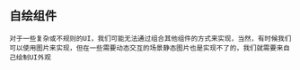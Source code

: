 ## 自绘组件

```
对于一些复杂或不规则的UI，我们可能无法通过组合其他组件的方式来实现，当然，有时候我们可以使用图片来实现，但在一些需要动态交互的场景静态图片也是实现不了的，我们就需要来自己绘制UI外观
```

